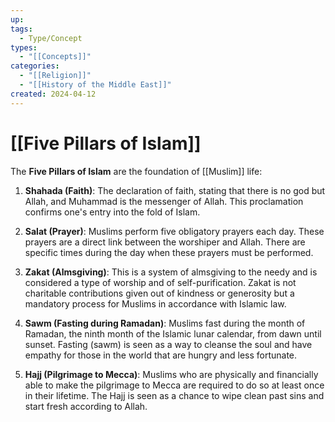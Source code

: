 ```yaml
---
up: 
tags:
  - Type/Concept
types:
  - "[[Concepts]]"
categories:
  - "[[Religion]]"
  - "[[History of the Middle East]]"
created: 2024-04-12
---
```

# [[Five Pillars of Islam]]

The **Five Pillars of Islam** are the foundation of [[Muslim]] life:

1. **Shahada (Faith)**: The declaration of faith, stating that there is no god but Allah, and Muhammad is the messenger of Allah. This proclamation confirms one's entry into the fold of Islam.

2. **Salat (Prayer)**: Muslims perform five obligatory prayers each day. These prayers are a direct link between the worshiper and Allah. There are specific times during the day when these prayers must be performed.

3. **Zakat (Almsgiving)**: This is a system of almsgiving to the needy and is considered a type of worship and of self-purification. Zakat is not charitable contributions given out of kindness or generosity but a mandatory process for Muslims in accordance with Islamic law.

4. **Sawm (Fasting during Ramadan)**: Muslims fast during the month of Ramadan, the ninth month of the Islamic lunar calendar, from dawn until sunset. Fasting (sawm) is seen as a way to cleanse the soul and have empathy for those in the world that are hungry and less fortunate.

5. **Hajj (Pilgrimage to Mecca)**: Muslims who are physically and financially able to make the pilgrimage to Mecca are required to do so at least once in their lifetime. The Hajj is seen as a chance to wipe clean past sins and start fresh according to Allah.
